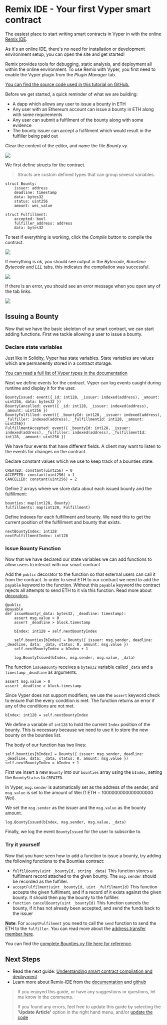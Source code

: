 # Remix IDE - Your first Vyper smart contract

The easiest place to start writing smart contracts in Vyper in with the online [Remix IDE](https://remix.ethereum.org/).

As it's an online IDE, there's no need for installation or development environment setup, you can open the site and get started!

Remix provides tools for debugging, static analysis, and deployment all within the online environment. To use Remix with Vyper, you first need to enable the Vyper plugin from the _Plugin Manager_ tab.

[You can find the source code used in this tutorial on GitHub.](https://github.com/kauri-io/kauri-fullstack-dapp-tutorial-series/tree/master/remix-bounties-smartcontract)

Before we get started, a quick reminder of what we are building:

-   A dapp which allows any user to issue a bounty in ETH
-   Any user with an Ethereum account can issue a bounty in ETH along with some requirements
-   Any user can submit a fulfilment of the bounty along with some evidence
-   The bounty issuer can accept a fulfilment which would result in the fulfiller being paid out

Clear the content of the editor, and name the file _Bounty.vy_.

<!-- TODO: Update -->

![](https://api.kauri.io:443/ipfs/QmNWQaemeZhPL4cqEHgqU3Qsktp3XBEydcA9e8vfkQVKLW)

We first define structs for the contract.

> Structs are custom defined types that can group several variables.

```vyper
struct Bounty:
    issuer: address
    deadline: timestamp
    data: bytes32
    status: uint256
    amount: wei_value

struct Fulfillment:
    accepted: bool
    fulfiller_address: address
    data: bytes32
```

To test if everything is working, click the _Compile_ button to compile the contract.

![](https://api.kauri.io:443/ipfs/QmNQH4ytWiWeHSRgLTQofbnkzYRRuiRtmwLguVTWXHCKoS)

If everything is ok, you should see output in the _Bytecode_, _Runetime Bytecode_ and _LLL_ tabs, this indicates the compilation was successful.

![](https://api.kauri.io:443/ipfs/QmTLoPwXJ1TooRbC9hagxHcBXkPNAJsFULvCnhfUBzWpdg)

If there is an error, you should see an error message when you open any of the tab links.

![](https://api.kauri.io:443/ipfs/QmcTdx9ifH6nipE2KeaWjkz6EtDMgk3m3ib4zGCX1vyipM)

## Issuing a Bounty

Now that we have the basic skeleton of our smart contract, we can start adding functions. First we tackle allowing a user to issue a bounty.

### Declare state variables

Just like in Solidity, Vyper has state variables. State variables are values which are permanently stored in a contract storage.

[You can read a full list of Vyper types in the documentation ](https://vyper.readthedocs.io/en/latest/types.html)

Next we define events for the contract. Vyper can log events caught during runtime and display it for the user.

```vyper
BountyIssued: event({_id: int128, _issuer: indexed(address), _amount: uint256, data: bytes32 })
BountyCancelled: event({ _id: int128, _issuer: indexed(address), _amount: uint256 })
BountyFulfilled: event({ _bountyId: int128, _issuer: indexed(address), _fulfiller: indexed(address), _fulfillmentId: int128, _amount: uint256})
FulfillmentAccepted: event({ _bountyId: int128, _issuer: indexed(address), _fulfiller: indexed(address), _fulfillmentId: int128, _amount: uint256 })
```

We have four events that have different fields. A client may want to listen to the events for changes on the contract.

Declare constant values which we use to keep track of a bounties state:

```vyper
CREATED: constant(uint256) = 0
ACCEPTED: constant(uint256) = 1
CANCELLED: constant(uint256) = 2
```

Define 2 arrays where we store data about each issued bounty and the fulfillment:

```vyper
bounties: map(int128, Bounty)
fulfillments: map(int128, Fulfillment)
```

Define indexes for each fulfillment and bounty. We need this to get the current position of the fulfillment and bounty that exists.

```vyper
nextBountyIndex: int128
nextFulfillmentIndex: int128
```

### Issue Bounty Function

Now that we have declared our state variables we can add functions to allow users to interact with our smart contract

Add the `public` decorator to the function so that external users can call it from the contract. In order to send ETH to our contract we need to add the `payable` keyword to the function. Without this `payable` keyword the contract rejects all attempts to send ETH to it via this function. Read more about [decorators](https://vyper.readthedocs.io/en/latest/structure-of-a-contract.html#functions).

```vyper
@public
@payable
def issueBounty(_data: bytes32, _deadline: timestamp):
    assert msg.value > 0
    assert _deadline > block.timestamp

    bIndex: int128 = self.nextBountyIndex

    self.bounties[bIndex] = Bounty({ issuer: msg.sender, deadline: _deadline, data: _data, status: 0, amount: msg.value })
    self.nextBountyIndex = bIndex + 1

    log.BountyIssued(bIndex, msg.sender, msg.value, _data)
```

The function `issueBounty` receives a `bytes32` variable called `_data` and a `timestamp` `_deadline` as arguments.

```vyper
assert msg.value > 0
assert _deadline > block.timestamp
```

Since Vyper does not support modifiers, we use the `assert` keyword check to ensure that the every condition is met. The function returns an error if any of the conditions are not met.

```vyper
bIndex: int128 = self.nextBountyIndex
```

We define a variable of `int128` to hold the current `Index` position of the bounty. This is necessary because we need to use it to store the new bounty on the bounties list.

The body of our function has two lines:

```vyper
self.bounties[bIndex] = Bounty({ issuer: msg.sender, deadline: _deadline, data: _data, status: 0, amount: msg.value })
self.nextBountyIndex = bIndex + 1
```

First we insert a new `Bounty` into our `bounties` array using the `bIndex`, setting the `BountyStatus` to `CREATED`.

In Vyper, `msg.sender` is automatically set as the address of the sender, and `msg.value` is set to the amount of Wei (1 ETH = 1000000000000000000 Wei).

We set the `msg.sender` as the issuer and the `msg.value` as the bounty amount.

```vyper
log.BountyIssued(bIndex, msg.sender, msg.value, _data)
```

Finally, we log the event `BountyIssued` for the user to subscribe to.

### Try it yourself

Now that you have seen how to add a function to issue a bounty, try adding the following functions to the Bounties contract:

-   `fulfilBounty(uint _bountyId, string _data)` This function stores a fulfilment record attached to the given bounty. The `msg.sender` should be recorded as the fulfiller.
-   `acceptFulfilment(uint _bountyId, uint _fulfilmentId)` This function accepts the given fulfilment, and if a record of it exists against the given bounty. It should then pay the bounty to the fulfiller.
-   `function cancelBounty(uint _bountyId)` This function cancels the bounty, if it has not already been accepted, and send the funds back to the issuer

**Note**: For `acceptFulfilment` you need to call the `send` function to send the ETH to the `fulfiller`. You can read more about the [address.transfer member here](https://solidity.readthedocs.io/en/latest/units-and-global-variables.html#address-related).

You can find the [complete Bounties.vy file here for reference](https://github.com/kauri-io/kauri-fullstack-dapp-tutorial-series/blob/master/remix-bounties-smartcontract/Bounties-complete.vy).

## Next Steps

<!-- TODO: Update -->

-   Read the next guide: [Understanding smart contract compilation and deployment](https://kauri.io/article/973c5f54c4434bb1b0160cff8c695369/understanding-smart-contract-compilation-and-deployment)
-   Learn more about Remix-IDE from the [documentation](https://remix.readthedocs.io/en/latest/) and [github](https://github.com/ethereum/remix-ide)

> If you enjoyed this guide, or have any suggestions or questions, let me know in the comments.
>
> If you found any errors, feel free to update this guide by selecting the **'Update Article'** option in the right hand menu, and/or [update the code](https://github.com/kauri-io/kauri-fullstack-dapp-tutorial-series/tree/master/remix-bounties-smartcontract)
